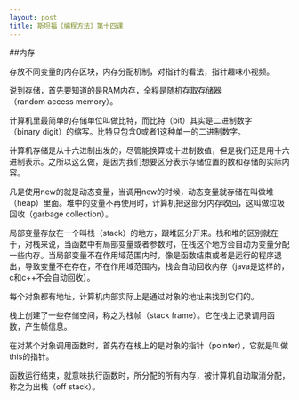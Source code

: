 ```yaml
---
layout: post
title: 斯坦福《编程方法》第十四课
---
```

##内存

存放不同变量的内存区块，内存分配机制，对指针的看法，指针趣味小视频。

说到存储，首先要知道的是RAM内存，全程是随机存取存储器（random access memory）。

计算机里最简单的存储单位叫做比特，而比特（bit）其实是二进制数字（binary digit）的缩写。比特只包含0或者1这种单一的二进制数字。

计算机存储是从十六进制出发的，尽管能换算成十进制数值，但是我们还是用十六进制表示。之所以这么做，是因为我们想要区分表示存储位置的数和存储的实际内容。

凡是使用new的就是动态变量，当调用new的时候，动态变量就存储在叫做堆（heap）里面。堆中的变量不再使用时，计算机把这部分内存收回，这叫做垃圾回收（garbage collection）。

局部变量存放在一个叫栈（stack）的地方，跟堆区分开来。栈和堆的区别就在于，对栈来说，当函数中有局部变量或者参数时，在栈这个地方会自动为变量分配一些内存。当局部变量不在作用域范围内时，像是函数结束或者是运行的程序退出，导致变量不在存在，不在作用域范围内，栈会自动回收内存（java是这样的，c和c++不会自动回收）。

每个对象都有地址，计算机内部实际上是通过对象的地址来找到它们的。

栈上创建了一些存储空间，称之为栈帧（stack frame）。它在栈上记录调用函数，产生帧信息。

在对某个对象调用函数时，首先存在栈上的是对象的指针（pointer），它就是叫做this的指针。

函数运行结束，就意味执行函数时，所分配的所有内存，被计算机自动取消分配，称之为出栈（off stack）。
